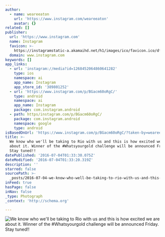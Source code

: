 ```yaml
---
author:
  - name: weareeaton
    url: 'https://www.instagram.com/weareeaton'
    avatar: {}
related: []
publisher:
  url: 'https://www.instagram.com'
  name: Instagram
  favicon: >-
    https://instagramstatic-a.akamaihd.net/h1/images/ico/favicon.ico/dfa85bb1fd63.ico
  domain: www.instagram.com
keywords: []
app_links:
  - url: 'instagram://media?id=1268452064860641282'
    type: ios
    namespace: ai
    app_name: Instagram
    app_store_id: '389801252'
  - url: 'https://www.instagram.com/p/BGacm60oRgC/'
    type: android
    namespace: ai
    app_name: Instagram
    package: com.instagram.android
  - path: https/instagram.com/p/BGacm60oRgC/
    package: com.instagram.android
    namespace: google
    type: android
isBasedOnUrl: 'https://www.instagram.com/p/BGacm60oRgC/?taken-by=weareeaton'
title: >-
  We know who we'll be taking to Rio with us and this is how excited we are
  about it. Winner of the #Whatsyourgold challenge will be announced Friday.
  Stay tuned!!
datePublished: '2016-07-04T01:33:30.075Z'
dateModified: '2016-07-04T01:33:20.319Z'
description: ''
starred: false
sourcePath: >-
  _posts/2016-07-04-we-know-who-well-be-taking-to-rio-with-us-and-this-is-how-e.md
inFeed: true
hasPage: false
inNav: false
_type: Photograph
_context: 'http://schema.org'

---
```

![We know who we'll be taking to Rio with us and this is how excited we are about it. Winner of the #Whatsyourgold challenge will be announced Friday. Stay tuned!!](https://scontent.cdninstagram.com/t51.2885-15/s480x480/e35/13413405_1019937104709537_1798249158_n.jpg?ig_cache_key=MTI2ODQ1MjA2NDg2MDY0MTI4Mg%3D%3D.2)